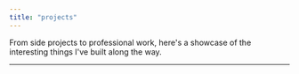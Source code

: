 ```yaml
---
title: "projects"
---
```


From side projects to professional work, here's a showcase of the interesting things I've built along the way.

---